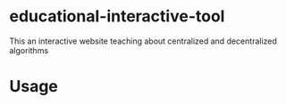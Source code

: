 # educational-interactive-tool
This an interactive website teaching about centralized and decentralized algorithms

# Usage
